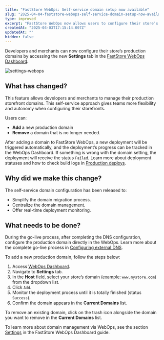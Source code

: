 ```yaml
---
title: "FastStore WebOps: Self-service domain setup now available"
slug: "2025-04-04-faststore-webops-self-service-domain-setup-now-available"
type: improved
excerpt: "FastStore WebOps now allows users to configure their store’s production domains."
createdAt: "2025-04-03T17:15:14.007Z"
updatedAt: ""
hidden: false
---
```


Developers and merchants can now configure their store’s production domains by accessing the new **Settings** tab in the [FastStore WebOps Dashboard](https://developers.vtex.com/docs/guides/faststore/1-onboarding-dashboard).

![settings-webops](https://vtexhelp.vtexassets.com/assets/docs/src/settings-webops___e1ce8e4cc9ced1c62e74d7d81e88ca65.png)

## What has changed?

This feature allows developers and merchants to manage their production storefront domains. This self-service approach gives teams more flexibility and autonomy when configuring their storefronts.

Users can:
- **Add** a new production domain 
- **Remove** a domain that is no longer needed. 

After adding a domain to FastStore WebOps, a new deployment will be triggered automatically, and the deployment’s progress can be tracked in the WebOps Dashboard. If something is wrong with the domain setting, the deployment will receive the status `Failed`. Learn more about deployment statuses and how to check build logs in [Production deploys](https://developers.vtex.com/docs/guides/faststore/1-onboarding-dashboard#production-deploys).

## Why did we make this change?

The self-service domain configuration has been released to:

- Simplify the domain migration process.
- Centralize the domain management.
- Offer real-time deployment monitoring.

## What needs to be done?

During the go-live process, after completing the DNS configuration, configure the production domain directly in the WebOps. Learn more about the complete go-live process in [Configuring external DNS](https://developers.vtex.com/docs/guides/faststore/go-live-1-configuring-external-dns).

To add a new production domain, follow the steps below:

1. Access [WebOps Dashboard](https://developers.vtex.com/docs/guides/faststore/1-onboarding-dashboard).
2. Navigate to **Settings** tab.
3. In the **Host** field, select your store’s domain (example: `www.mystore.com`) from the dropdown list.
4. Click `Add`.
5. Monitor the deployment process until it is totally finished (status `Success`).
6. Confirm the domain appears in the **Current Domains** list.

To remove an existing domain, click on the trash icon alongside the domain you want to remove in the **Current Domains** list.

To learn more about domain management via WebOps, see the section [Settings](https://developers.vtex.com/docs/guides/faststore/1-onboarding-dashboard#settings) in the FastStore WebOps Dashboard guide.
